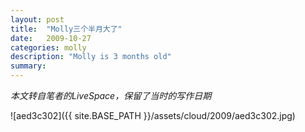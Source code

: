 ```yaml
---
layout: post
title:  "Molly三个半月大了"
date:   2009-10-27
categories: molly
description: "Molly is 3 months old"
summary: 
---
```


*本文转自笔者的LiveSpace，保留了当时的写作日期*

![aed3c302]({{ site.BASE_PATH }}/assets/cloud/2009/aed3c302.jpg)